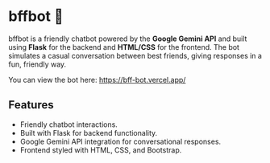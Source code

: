 # bffbot 💖

bffbot is a friendly chatbot powered by the **Google Gemini API** and built using **Flask** for the backend and **HTML/CSS** for the frontend. The bot simulates a casual conversation between best friends, giving responses in a fun, friendly way.

You can view the bot here: https://bff-bot.vercel.app/

## Features
- Friendly chatbot interactions.
- Built with Flask for backend functionality.
- Google Gemini API integration for conversational responses.
- Frontend styled with HTML, CSS, and Bootstrap.
